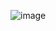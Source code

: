 ![image](https://user-images.githubusercontent.com/99178092/191009693-f6ead9fd-68aa-4d4c-b0f6-cca613735898.png)
